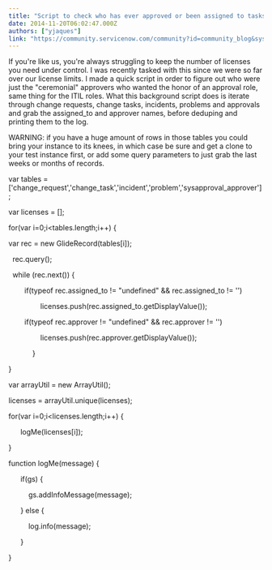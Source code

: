 ```yaml
---
title: "Script to check who has ever approved or been assigned to tasks"
date: 2014-11-20T06:02:47.000Z
authors: ["yjaques"]
link: "https://community.servicenow.com/community?id=community_blog&sys_id=5b8c6ae1dbd0dbc01dcaf3231f961940"
---
```

<p>If you're like us, you're always struggling to keep the number of licenses you need under control. I was recently tasked with this since we were so far over our license limits. I made a quick script in order to figure out who were just the "ceremonial" approvers who wanted the honor of an approval role, same thing for the ITIL roles. What this background script does is iterate through change requests, change tasks, incidents, problems and approvals and grab the assigned_to and approver names, before deduping and printing them to the log.</p><p></p><p>WARNING: if you have a huge amount of rows in those tables you could bring your instance to its knees, in which case be sure and get a clone to your test instance first, or add some query parameters to just grab the last weeks or months of records.</p><p></p><p>var tables = ['change_request','change_task','incident','problem','sysapproval_approver'];</p><p>var licenses = [];</p><p>for(var i=0;i&lt;tables.length;i++) {</p><p>var rec = new GlideRecord(tables[i]);</p><p>   rec.query();</p><p>   while (rec.next()) {</p><p>         if(typeof rec.assigned_to != "undefined" &amp;&amp; rec.assigned_to != '')</p><p>                 licenses.push(rec.assigned_to.getDisplayValue());</p><p>         if(typeof rec.approver != "undefined" &amp;&amp; rec.approver != '')</p><p>                 licenses.push(rec.approver.getDisplayValue());</p><p>             }</p><p>}</p><p></p><p>var arrayUtil = new ArrayUtil();</p><p>licenses = arrayUtil.unique(licenses);</p><p></p><p>for(var i=0;i&lt;licenses.length;i++) {</p><p>       logMe(licenses[i]);</p><p>}</p><p></p><p>function logMe(message) {</p><p>       if(gs) {</p><p>           gs.addInfoMessage(message);</p><p>       } else {</p><p>           log.info(message);</p><p>       }       </p><p>}</p>